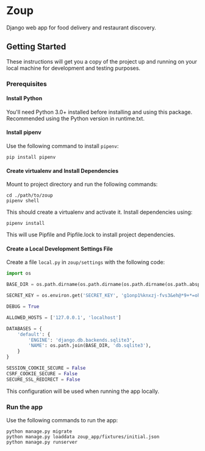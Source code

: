 # Zoup
Django web app for food delivery and restaurant discovery.

## Getting Started

These instructions will get you a copy of the project up and running on your local machine for development and testing purposes.

### Prerequisites

#### Install Python
You'll need Python 3.0+ installed before installing and using this package. Recommended using the Python version in runtime.txt.

#### Install pipenv
Use the following command to install `pipenv`:
```shell script
pip install pipenv
```

#### Create virtualenv and Install Dependencies
Mount to project directory and run the following commands:
```shell script
cd ./path/to/zoup
pipenv shell
```
This should create a virtualenv and activate it. Install dependencies using:
```shell script
pipenv install
```
This will use Pipfile and Pipfile.lock to install project dependencies.

#### Create a Local Development Settings File
Create a file `local.py` in `zoup/settings` with the following code:
```python
import os

BASE_DIR = os.path.dirname(os.path.dirname(os.path.dirname(os.path.abspath(__file__))))

SECRET_KEY = os.environ.get('SECRET_KEY', 'g1onp1%knxzj-fvs3&eh@*9+*=oh7e&r-o70r36yz_zq68+cp*')

DEBUG = True

ALLOWED_HOSTS = ['127.0.0.1', 'localhost']

DATABASES = {
    'default': {
        'ENGINE': 'django.db.backends.sqlite3',
        'NAME': os.path.join(BASE_DIR, 'db.sqlite3'),
    }
}

SESSION_COOKIE_SECURE = False
CSRF_COOKIE_SECURE = False
SECURE_SSL_REDIRECT = False
```
This configuration will be used when running the app locally.

### Run the app
Use the following commands to run the app:
```shell script
python manage.py migrate
python manage.py loaddata zoup_app/fixtures/initial.json
python manage.py runserver
```
